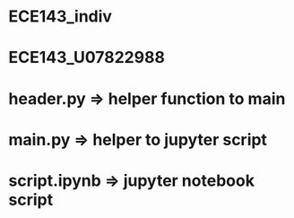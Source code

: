 # ECE143_indiv
# ECE143_U07822988

# header.py => helper function to main
# main.py => helper to jupyter script  
# script.ipynb => jupyter notebook script
